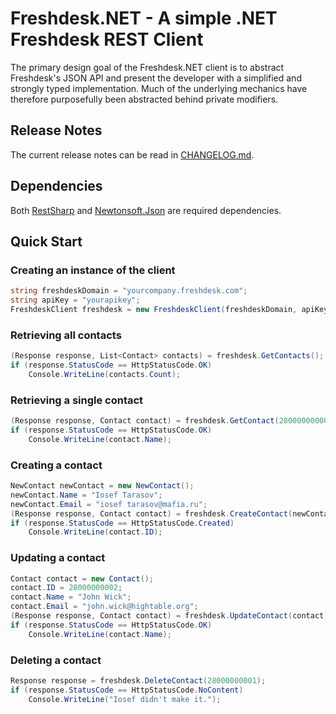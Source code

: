 # Freshdesk.NET - A simple .NET Freshdesk REST Client
The primary design goal of the Freshdesk.NET client is to abstract Freshdesk's JSON API and present the developer with a simplified and strongly typed implementation. Much of the underlying mechanics have therefore purposefully been abstracted behind private modifiers.

## Release Notes
The current release notes can be read in [CHANGELOG.md](https://github.com/jscarle/Freshdesk.NET/blob/master/CHANGELOG.md).

## Dependencies
Both [RestSharp](https://github.com/restsharp/RestSharp) and [Newtonsoft.Json](https://github.com/JamesNK/Newtonsoft.Json) are required dependencies.

## Quick Start

### Creating an instance of the client
```csharp
string freshdeskDomain = "yourcompany.freshdesk.com";
string apiKey = "yourapikey";
FreshdeskClient freshdesk = new FreshdeskClient(freshdeskDomain, apiKey, "X");
```

### Retrieving all contacts
```csharp
(Response response, List<Contact> contacts) = freshdesk.GetContacts();
if (response.StatusCode == HttpStatusCode.OK)
    Console.WriteLine(contacts.Count);
```

### Retrieving a single contact
```csharp
(Response response, Contact contact) = freshdesk.GetContact(28000000000);
if (response.StatusCode == HttpStatusCode.OK)
    Console.WriteLine(contact.Name);
```

### Creating a contact
```csharp
NewContact newContact = new NewContact();
newContact.Name = "Iosef Tarasov";
newContact.Email = "iosef tarasov@mafia.ru";
(Response response, Contact contact) = freshdesk.CreateContact(newContact);
if (response.StatusCode == HttpStatusCode.Created)
    Console.WriteLine(contact.ID);
```

### Updating a contact
```csharp
Contact contact = new Contact();
contact.ID = 28000000002;
contact.Name = "John Wick";
contact.Email = "john.wick@hightable.org";
(Response response, Contact contact) = freshdesk.UpdateContact(contact);
if (response.StatusCode == HttpStatusCode.OK)
    Console.WriteLine(contact.Name);
```

### Deleting a contact
```csharp
Response response = freshdesk.DeleteContact(28000000001);
if (response.StatusCode == HttpStatusCode.NoContent)
    Console.WriteLine("Iosef didn't make it.");
```
